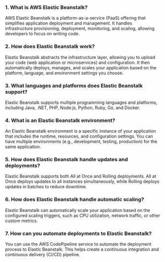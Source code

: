 ### 1. What is AWS Elastic Beanstalk?
AWS Elastic Beanstalk is a platform-as-a-service (PaaS) offering that simplifies application deployment and management. It handles infrastructure provisioning, deployment, monitoring, and scaling, allowing developers to focus on writing code.

### 2. How does Elastic Beanstalk work?
Elastic Beanstalk abstracts the infrastructure layer, allowing you to upload your code (web application or microservices) and configuration. It then automatically deploys, manages, and scales your application based on the platform, language, and environment settings you choose.

### 3. What languages and platforms does Elastic Beanstalk support?
Elastic Beanstalk supports multiple programming languages and platforms, including Java, .NET, PHP, Node.js, Python, Ruby, Go, and Docker.

### 4. What is an Elastic Beanstalk environment?
An Elastic Beanstalk environment is a specific instance of your application that includes the runtime, resources, and configuration settings. You can have multiple environments (e.g., development, testing, production) for the same application.

### 5. How does Elastic Beanstalk handle updates and deployments?
Elastic Beanstalk supports both All at Once and Rolling deployments. All at Once deploys updates to all instances simultaneously, while Rolling deploys updates in batches to reduce downtime.
### 6. How does Elastic Beanstalk handle automatic scaling?
Elastic Beanstalk can automatically scale your application based on the configured scaling triggers, such as CPU utilization, network traffic, or other custom metrics.

### 7. How can you automate deployments to Elastic Beanstalk?
You can use the AWS CodePipeline service to automate the deployment process to Elastic Beanstalk. This helps create a continuous integration and continuous delivery (CI/CD) pipeline.
